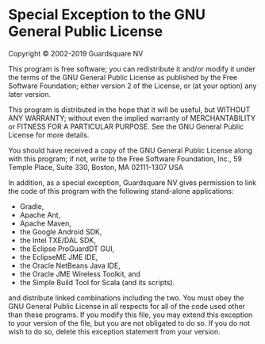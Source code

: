 # Special Exception to the GNU General Public License

Copyright © 2002-2019 Guardsquare NV

This program is free software; you can redistribute it and/or modify it under
the terms of the GNU General Public License as published by the Free Software
Foundation; either version 2 of the License, or (at your option) any later
version.

This program is distributed in the hope that it will be useful, but WITHOUT
ANY WARRANTY; without even the implied warranty of MERCHANTABILITY or FITNESS
FOR A PARTICULAR PURPOSE. See the GNU General Public License for more details.

You should have received a copy of the GNU General Public License along with
this program; if not, write to the Free Software Foundation, Inc., 59 Temple
Place, Suite 330, Boston, MA 02111-1307 USA

In addition, as a special exception, Guardsquare NV gives permission to link
the code of this program with the following stand-alone applications:

- Gradle,
- Apache Ant,
- Apache Maven,
- the Google Android SDK,
- the Intel TXE/DAL SDK,
- the Eclipse ProGuardDT GUI,
- the EclipseME JME IDE,
- the Oracle NetBeans Java IDE,
- the Oracle JME Wireless Toolkit, and
- the Simple Build Tool for Scala (and its scripts).

and distribute linked combinations including the two. You must obey the GNU
General Public License in all respects for all of the code used other than
these programs. If you modify this file, you may extend this exception to your
version of the file, but you are not obligated to do so. If you do not wish to
do so, delete this exception statement from your version.
